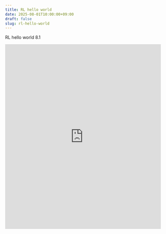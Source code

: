 ```yaml
---
title: RL hello world
date: 2025-08-01T10:00:00+09:00
draft: false
slug: rl-hello-world
---
```

RL hello world 8.1
<iframe src="https://grave-flood-782.notion.site/RL-hello-world-8-1-2426575c333a803bb098d85c52426e08" width="100%" height="600" frameborder="0" allowfullscreen></iframe>